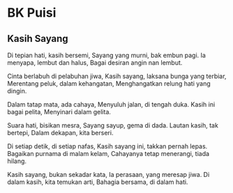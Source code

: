 # BK Puisi

## Kasih Sayang

Di tepian hati, kasih bersemi,
Sayang yang murni, bak embun pagi.
Ia menyapa, lembut dan halus,
Bagai desiran angin nan lembut.

Cinta berlabuh di pelabuhan jiwa,
Kasih sayang, laksana bunga yang terbiar,
Merentang peluk, dalam kehangatan,
Menghangatkan relung hati yang dingin.

Dalam tatap mata, ada cahaya,
Menyuluh jalan, di tengah duka.
Kasih ini bagai pelita,
Menyinari dalam gelita.

Suara hati, bisikan mesra,
Sayang sayup, gema di dada.
Lautan kasih, tak bertepi,
Dalam dekapan, kita berseri.

Di setiap detik, di setiap nafas,
Kasih sayang ini, takkan pernah lepas.
Bagaikan purnama di malam kelam,
Cahayanya tetap menerangi, tiada hilang.

Kasih sayang, bukan sekadar kata,
Ia perasaan, yang meresap jiwa.
Di dalam kasih, kita temukan arti,
Bahagia bersama, di dalam hati.
